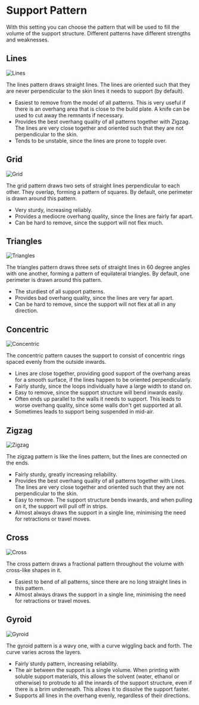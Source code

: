 Support Pattern
====
With this setting you can choose the pattern that will be used to fill the volume of the support structure. Different patterns have different strengths and weaknesses.

Lines
----
![Lines](../images/support_pattern_lines.png)

The lines pattern draws straight lines. The lines are oriented such that they are never perpendicular to the skin lines it needs to support (by default).
* Easiest to remove from the model of all patterns. This is very useful if there is an overhang area that is close to the build plate. A knife can be used to cut away the remnants if necessary.
* Provides the best overhang quality of all patterns together with Zigzag. The lines are very close together and oriented such that they are not perpendicular to the skin.
* Tends to be unstable, since the lines are prone to topple over.

Grid
----
![Grid](../images/support_pattern_grid.png)

The grid pattern draws two sets of straight lines perpendicular to each other. They overlap, forming a pattern of squares. By default, one perimeter is drawn around this pattern.
* Very sturdy, increasing reliably.
* Provides a mediocre overhang quality, since the lines are fairly far apart.
* Can be hard to remove, since the support will not flex much.

Triangles
----
![Triangles](../images/support_pattern_triangles.png)

The triangles pattern draws three sets of straight lines in 60 degree angles with one another, forming a pattern of equilateral triangles. By default, one perimeter is drawn around this pattern.
* The sturdiest of all support patterns.
* Provides bad overhang quality, since the lines are very far apart.
* Can be hard to remove, since the support will not flex at all in any direction.

Concentric
----
![Concentric](../images/support_pattern_concentric.png)

The concentric pattern causes the support to consist of concentric rings spaced evenly from the outside inwards.
* Lines are close together, providing good support of the overhang areas for a smooth surface, if the lines happen to be oriented perpendicularly.
* Fairly sturdy, since the loops individually have a large width to stand on.
* Easy to remove, since the support structure will bend inwards easily.
* Often ends up parallel to the walls it needs to support. This leads to worse overhang quality, since some walls don't get supported at all.
* Sometimes leads to support being suspended in mid-air.

Zigzag
----
![Zigzag](../images/support_pattern_zigzag.png)

The zigzag pattern is like the lines pattern, but the lines are connected on the ends.
* Fairly sturdy, greatly increasing reliability.
* Provides the best overhang quality of all patterns together with Lines. The lines are very close together and oriented such that they are not perpendicular to the skin.
* Easy to remove. The support structure bends inwards, and when pulling on it, the support will pull off in strips.
* Almost always draws the support in a single line, minimising the need for retractions or travel moves.

Cross
----
![Cross](../images/support_pattern_cross.png)

The cross pattern draws a fractional pattern throughout the volume with cross-like shapes in it.
* Easiest to bend of all patterns, since there are no long straight lines in this pattern.
* Almost always draws the support in a single line, minimising the need for retractions or travel moves.

<!--if cura_version >= 4.1-->
Gyroid
----
![Gyroid](../images/support_pattern_gyroid.png)

The gyroid pattern is a wavy one, with a curve wiggling back and forth. The curve varies across the layers.
* Fairly sturdy pattern, increasing reliability.
* The air between the support is a single volume. When printing with soluble support materials, this allows the solvent (water, ethanol or otherwise) to protrude to all the innards of the support structure, even if there is a brim underneath. This allows it to dissolve the support faster.
* Supports all lines in the overhang evenly, regardless of their directions.
<!--endif-->